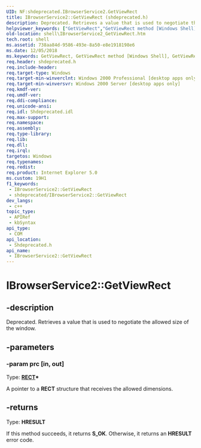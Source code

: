 ```yaml
---
UID: NF:shdeprecated.IBrowserService2.GetViewRect
title: IBrowserService2::GetViewRect (shdeprecated.h)
description: Deprecated. Retrieves a value that is used to negotiate the allowed size of the window.
helpviewer_keywords: ["GetViewRect","GetViewRect method [Windows Shell]","GetViewRect method [Windows Shell]","IBrowserService2 interface","IBrowserService2 interface [Windows Shell]","GetViewRect method","IBrowserService2.GetViewRect","IBrowserService2::GetViewRect","shdeprecated/IBrowserService2::GetViewRect","shell.IBrowserService2_GetViewRect","zone_IBrowserService2_GetViewRect"]
old-location: shell\IBrowserService2_GetViewRect.htm
tech.root: shell
ms.assetid: 738aa84d-9586-493e-8a50-e8e1918198e6
ms.date: 12/05/2018
ms.keywords: GetViewRect, GetViewRect method [Windows Shell], GetViewRect method [Windows Shell],IBrowserService2 interface, IBrowserService2 interface [Windows Shell],GetViewRect method, IBrowserService2.GetViewRect, IBrowserService2::GetViewRect, shdeprecated/IBrowserService2::GetViewRect, shell.IBrowserService2_GetViewRect, zone_IBrowserService2_GetViewRect
req.header: shdeprecated.h
req.include-header: 
req.target-type: Windows
req.target-min-winverclnt: Windows 2000 Professional [desktop apps only]
req.target-min-winversvr: Windows 2000 Server [desktop apps only]
req.kmdf-ver: 
req.umdf-ver: 
req.ddi-compliance: 
req.unicode-ansi: 
req.idl: Shdeprecated.idl
req.max-support: 
req.namespace: 
req.assembly: 
req.type-library: 
req.lib: 
req.dll: 
req.irql: 
targetos: Windows
req.typenames: 
req.redist: 
req.product: Internet Explorer 5.0
ms.custom: 19H1
f1_keywords:
 - IBrowserService2::GetViewRect
 - shdeprecated/IBrowserService2::GetViewRect
dev_langs:
 - c++
topic_type:
 - APIRef
 - kbSyntax
api_type:
 - COM
api_location:
 - Shdeprecated.h
api_name:
 - IBrowserService2::GetViewRect
---
```


# IBrowserService2::GetViewRect


## -description

Deprecated. Retrieves a value that is used to negotiate the allowed size of the window.

## -parameters

### -param prc [in, out]

Type: <b><a href="/windows/desktop/api/windef/ns-windef-rect">RECT</a>*</b>

A pointer to a <b>RECT</b> structure that receives the allowed dimensions.

## -returns

Type: <b>HRESULT</b>

If this method succeeds, it returns <b xmlns:loc="http://microsoft.com/wdcml/l10n">S_OK</b>. Otherwise, it returns an <b xmlns:loc="http://microsoft.com/wdcml/l10n">HRESULT</b> error code.

